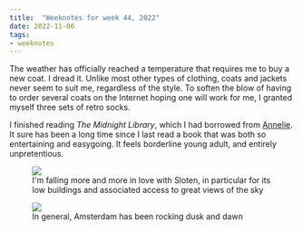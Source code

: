 ```yaml
---
title:  "Weeknotes for week 44, 2022"
date: 2022-11-06
tags: 
- weeknotes
---
```

The weather has officially reached a temperature that requires me to buy a new coat. I dread it. Unlike most other types of clothing, coats and jackets never seem to suit me, regardless of the style. To soften the blow of having to order several coats on the Internet hoping one will work for me, I granted myself three sets of retro socks.  

I finished reading _The Midnight Library_, which I had borrowed from [Annelie](https://www.anneliewambeek.com/). It sure has been a long time since I last read a book that was both so entertaining and easygoing. It feels borderline young adult, and entirely unpretentious.

<figure>
<img src="https://res.cloudinary.com/dbi2zounq/image/upload/c_scale,w_800/v1667727708/zinzy.website/24BBEE43-B788-4890-B6CC-2AA3E489632A_dwodvy.jpg">
<figcaption>I'm falling more and more in love with Sloten, in particular for its low buildings and associated access to great views of the sky</figcaption>
</figure>

<figure>
<img src="https://res.cloudinary.com/dbi2zounq/image/upload/c_scale,w_800/v1667727706/zinzy.website/4D9D2208-0D88-4297-B1EF-CFDF77489F0F_ljqfof.jpg">
<figcaption>In general, Amsterdam has been rocking dusk and dawn</figcaption>
</figure>